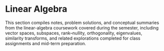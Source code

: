 # Linear Algebra
This section compiles notes, problem solutions, and conceptual summaries from the linear-algebra coursework covered during the semester, including vector spaces, subspaces, rank–nullity, orthogonality, eigenvalues, similarity transforms, and related explorations completed for class assignments and mid-term preparation.
